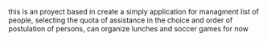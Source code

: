 this is an proyect based in create a simply application for  managment list of people, selecting the quota of assistance in the choice and order of postulation of persons, can organize lunches and soccer games for now